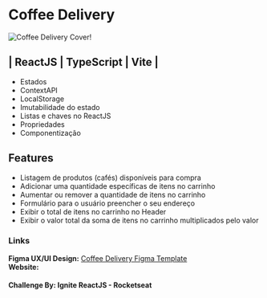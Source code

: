 # Coffee Delivery

![Coffee Delivery Cover!](https://lh3.googleusercontent.com/chat_attachment/AJh6FppVzzY7k_sAuIdJq0rTX9F2swux2Lhtv5RMO6t8dhR8TNcXuGfjM2_jgS6fPwyLajJPk3inEX1JKRyJ35fhM5nWzZ477tV0p8EnuvA3ojFPgj4wVljQDucAGhoIMo39-QQbw7gXXODKHf46K1-A7Y7qoldHcXuGXd6XDAPU1Cwz3P5ChdvfM0s3QQZNXKTd27zCWL5echaA6fSddn4=w512 "Coffee Delivery")

## | ReactJS | TypeScript | Vite |

- Estados
- ContextAPI
- LocalStorage
- Imutabilidade do estado
- Listas e chaves no ReactJS
- Propriedades
- Componentização

## Features 

- Listagem de produtos (cafés) disponíveis para compra
- Adicionar uma quantidade específicas de itens no carrinho
- Aumentar ou remover a quantidade de itens no carrinho
- Formulário para o usuário preencher o seu endereço
- Exibir o total de itens no carrinho no Header
- Exibir o valor total da soma de itens no carrinho multiplicados pelo valor

### Links
**Figma UX/UI Design:** <a href="https://www.figma.com/file/nQLVz50yBeTGYn9LuFi3LM/Coffee-Delivery-(Copy)?node-id=11%3A599">Coffee Delivery Figma Template</a> <br>
**Website:** 

#### Challenge By: **Ignite ReactJS - Rocketseat**